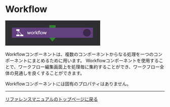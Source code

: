 # Workflow

![img](./img/workflow.png "workflow")

Workflowコンポーネントは、複数のコンポーネントからなる処理を一つのコンポーネントにまとめるために用います。
Workflowコンポーネントを使用することで、ワークフロー編集画面上を処理毎に集約することができ、ワークフロー全体の見通しを良くすることができます。

Workflowコンポーネントには固有のプロパティはありません。

--------
[リファレンスマニュアルのトップページに戻る](../index.md)
